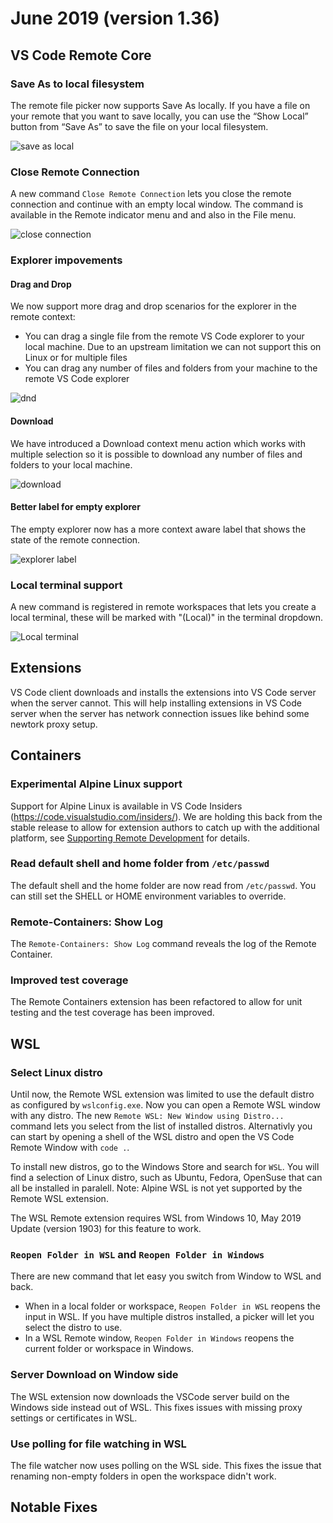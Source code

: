 # June 2019 (version 1.36)

## VS Code Remote Core

### Save As to local filesystem

The remote file picker now supports Save As locally. If you have a file on your remote that you want to save locally, you can use the “Show Local” button from “Save As” to save the file on your local filesystem.

![save as local](images/1_36/save_local.png)

### Close Remote Connection

A new command `Close Remote Connection` lets you close the remote connection and continue with an empty local window. The command is available in the Remote indicator menu and and also in the File menu.

![close connection](images/1_36/close-connection.png)

### Explorer impovements

#### Drag and Drop

We now support more drag and drop scenarios for the explorer in the remote context:
* You can drag a single file from the remote VS Code explorer to your local machine. Due to an upstream limitation we can not support this on Linux or for multiple files
* You can drag any number of files and folders from your machine to the remote VS Code explorer

![dnd](images/1_36/dnd.gif)


#### Download

We have introduced a Download context menu action which works with multiple selection so it is possible to download any number of files and folders to your local machine.

![download](images/1_36/download.png)

#### Better label for empty explorer

The empty explorer now has a more context aware label that shows the state of the remote connection.

![explorer label](images/1_36/explorer-label.png)

### Local terminal support

A new command is registered in remote workspaces that lets you create a local terminal, these will be marked with "(Local)" in the terminal dropdown.

![Local terminal](images/1_36/terminal-local.png)

## Extensions

VS Code client downloads and installs the extensions into VS Code server when the server cannot. This will help installing extensions in VS Code server when the server has network connection issues like behind some newtork proxy setup.

## Containers

### Experimental Alpine Linux support

Support for Alpine Linux is available in VS Code Insiders (https://code.visualstudio.com/insiders/). We are holding this back from the stable release to allow for extension authors to catch up with the additional platform, see [Supporting Remote Development](/api/advanced-topics/remote-extensions.md) for details.

### Read default shell and home folder from `/etc/passwd`

The default shell and the home folder are now read from `/etc/passwd`.
You can still set the SHELL or HOME environment variables to override.

### Remote-Containers: Show Log

The `Remote-Containers: Show Log` command reveals the log of the Remote Container.

### Improved test coverage

The Remote Containers extension has been refactored to allow for unit testing and the test coverage has been improved.


## WSL

### Select Linux distro

Until now, the Remote WSL extension was limited to use the default distro as configured by `wslconfig.exe`.
Now you can open a Remote WSL window with any distro. The new `Remote WSL: New Window using Distro...` command lets you select from the list of installed distros. Alternativly you can start by opening a shell of the WSL distro and open the VS Code Remote Window with `code .`.

To install new distros, go to the Windows Store and search for `WSL`. You will find a selection of Linux distro, such as Ubuntu, Fedora, OpenSuse that can all be installed in paralell. Note: Alpine WSL is not yet supported by the Remote WSL extension.

The WSL Remote extension requires WSL from Windows 10, May 2019 Update (version 1903) for this feature to work.

### `Reopen Folder in WSL` and `Reopen Folder in Windows`

There are new command that let easy you switch from Window to WSL and back.
- When in a local folder or workspace, `Reopen Folder in WSL` reopens the input in WSL. If you have multiple distros installed, a picker will let you select the distro to use.
- In a WSL Remote window, `Reopen Folder in Windows` reopens the current folder or workspace in Windows.

### Server Download on Window side

The WSL extension now downloads the VSCode server build on the Windows side instead out of WSL. This fixes issues with missing proxy settings or certificates in WSL.

### Use polling for file watching in WSL

The file watcher now uses polling on the WSL side. This fixes the issue that renaming non-empty folders in open the workspace didn't work.

## Notable Fixes
